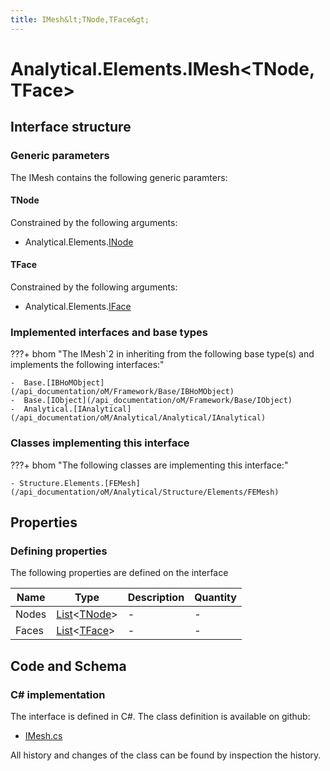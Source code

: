 ```yaml
---
title: IMesh&lt;TNode,TFace&gt;
---
```


# Analytical.Elements.IMesh&lt;TNode,TFace&gt;



## Interface structure

### Generic parameters

The IMesh contains the following generic paramters:

#### TNode

Constrained by the following arguments:

- Analytical.Elements.[INode](/api_documentation/oM/Analytical/Analytical/Elements/INode)

#### TFace

Constrained by the following arguments:

- Analytical.Elements.[IFace](/api_documentation/oM/Analytical/Analytical/Elements/IFace)

### Implemented interfaces and base types

???+ bhom "The IMesh`2 in inheriting from the following base type(s) and implements the following interfaces:"

    -  Base.[IBHoMObject](/api_documentation/oM/Framework/Base/IBHoMObject)
    -  Base.[IObject](/api_documentation/oM/Framework/Base/IObject)
    -  Analytical.[IAnalytical](/api_documentation/oM/Analytical/Analytical/IAnalytical)


### Classes implementing this interface

???+ bhom "The following classes are implementing this interface:"

    - Structure.Elements.[FEMesh](/api_documentation/oM/Analytical/Structure/Elements/FEMesh)


## Properties



### Defining properties

The following properties are defined on the interface

| Name             | Type             | Description      | Quantity         |
|------------------|------------------|------------------|------------------|
| Nodes | [List](https://learn.microsoft.com/en-us/dotnet/api/System.Collections.Generic.List-1?view=netstandard-2.0)&lt;[TNode](#tnode)&gt; | - | - |
| Faces | [List](https://learn.microsoft.com/en-us/dotnet/api/System.Collections.Generic.List-1?view=netstandard-2.0)&lt;[TFace](#tface)&gt; | - | - |


## Code and Schema

### C# implementation

The interface is defined in C#. The class definition is available on github:

- [IMesh.cs](https://github.com/BHoM/BHoM/blob/develop/Analytical_oM/Elements\IMesh.cs)

All history and changes of the class can be found by inspection the history.
